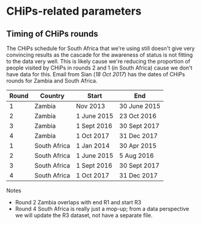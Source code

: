 CHiPs-related parameters
====================


Timing of CHiPs rounds  
--------------------------------

The CHiPs schedule for South Africa that we're using still doesn't give very convincing results as the cascade for the awareness of status is not fitting to the data very well.  This is likely cause we're reducing the proportion of people visited by CHiPs in rounds 2 and 1 (in South Africa) cause we don't have data for this.  Email from Sian (*18 Oct 2017*) has the dates of CHiPs rounds for Zambia and South Africa.  

| Round | Country | Start | End |
|---|---|---|---|
| 1 | Zambia | Nov 2013 | 30 June 2015 |
| 2 | Zambia | 1 June 2015 | 23 Oct 2016 |
| 3 | Zambia | 1 Sept 2016 | 30 Sept 2017 |
| 4 | Zambia | 1 Oct 2017 | 31 Dec 2017 |
| 1 | South Africa | 1 Jan 2014 | 30 Apr 2015 |
| 2 | South Africa | 1 June 2015 | 5 Aug 2016 |
| 3 | South Africa | 1 Sept 2016 | 30 Sept 2017 |
| 4 | South Africa | 1 Oct 2017 | 31 Dec 2017 | 

Notes

* Round 2 Zambia overlaps with end R1 and start R3
* Round 4 South Africa is really just a mop-up; from a data perspective we will update the R3 dataset, not have a separate file.